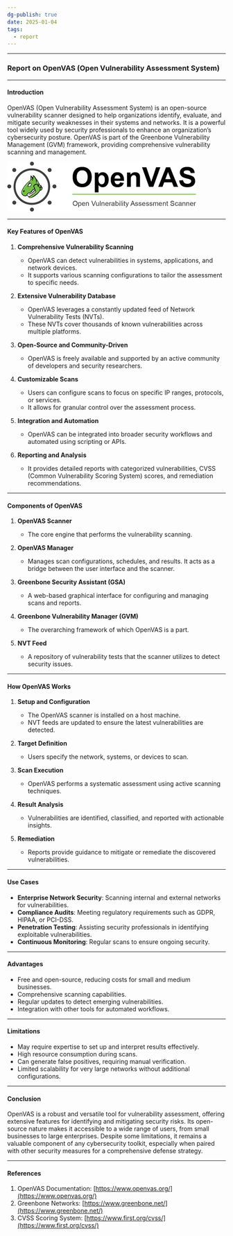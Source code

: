 ```yaml
---
dg-publish: true
date: 2025-01-04
tags:
  - report
---
```

---
### **Report on OpenVAS (Open Vulnerability Assessment System)**

---

#### **Introduction**

OpenVAS (Open Vulnerability Assessment System) is an open-source vulnerability scanner designed to help organizations identify, evaluate, and mitigate security weaknesses in their systems and networks. It is a powerful tool widely used by security professionals to enhance an organization’s cybersecurity posture. OpenVAS is part of the Greenbone Vulnerability Management (GVM) framework, providing comprehensive vulnerability scanning and management.

![](../_attachments/openvaslogo.png)

---

#### **Key Features of OpenVAS**

1. **Comprehensive Vulnerability Scanning**
    
    - OpenVAS can detect vulnerabilities in systems, applications, and network devices.
    - It supports various scanning configurations to tailor the assessment to specific needs.
2. **Extensive Vulnerability Database**
    
    - OpenVAS leverages a constantly updated feed of Network Vulnerability Tests (NVTs).
    - These NVTs cover thousands of known vulnerabilities across multiple platforms.
3. **Open-Source and Community-Driven**
    
    - OpenVAS is freely available and supported by an active community of developers and security researchers.
4. **Customizable Scans**
    
    - Users can configure scans to focus on specific IP ranges, protocols, or services.
    - It allows for granular control over the assessment process.
5. **Integration and Automation**
    
    - OpenVAS can be integrated into broader security workflows and automated using scripting or APIs.
6. **Reporting and Analysis**
    
    - It provides detailed reports with categorized vulnerabilities, CVSS (Common Vulnerability Scoring System) scores, and remediation recommendations.

---

#### **Components of OpenVAS**

1. **OpenVAS Scanner**
    
    - The core engine that performs the vulnerability scanning.
2. **OpenVAS Manager**
    
    - Manages scan configurations, schedules, and results. It acts as a bridge between the user interface and the scanner.
3. **Greenbone Security Assistant (GSA)**
    
    - A web-based graphical interface for configuring and managing scans and reports.
4. **Greenbone Vulnerability Manager (GVM)**
    
    - The overarching framework of which OpenVAS is a part.
5. **NVT Feed**
    
    - A repository of vulnerability tests that the scanner utilizes to detect security issues.

---

#### **How OpenVAS Works**

1. **Setup and Configuration**
    
    - The OpenVAS scanner is installed on a host machine.
    - NVT feeds are updated to ensure the latest vulnerabilities are detected.
2. **Target Definition**
    
    - Users specify the network, systems, or devices to scan.
3. **Scan Execution**
    
    - OpenVAS performs a systematic assessment using active scanning techniques.
4. **Result Analysis**
    
    - Vulnerabilities are identified, classified, and reported with actionable insights.
5. **Remediation**
    
    - Reports provide guidance to mitigate or remediate the discovered vulnerabilities.

---

#### **Use Cases**

- **Enterprise Network Security**: Scanning internal and external networks for vulnerabilities.
- **Compliance Audits**: Meeting regulatory requirements such as GDPR, HIPAA, or PCI-DSS.
- **Penetration Testing**: Assisting security professionals in identifying exploitable vulnerabilities.
- **Continuous Monitoring**: Regular scans to ensure ongoing security.

---

#### **Advantages**

- Free and open-source, reducing costs for small and medium businesses.
- Comprehensive scanning capabilities.
- Regular updates to detect emerging vulnerabilities.
- Integration with other tools for automated workflows.

---

#### **Limitations**

- May require expertise to set up and interpret results effectively.
- High resource consumption during scans.
- Can generate false positives, requiring manual verification.
- Limited scalability for very large networks without additional configurations.

---

#### **Conclusion**

OpenVAS is a robust and versatile tool for vulnerability assessment, offering extensive features for identifying and mitigating security risks. Its open-source nature makes it accessible to a wide range of users, from small businesses to large enterprises. Despite some limitations, it remains a valuable component of any cybersecurity toolkit, especially when paired with other security measures for a comprehensive defense strategy.

---

#### **References**

1. OpenVAS Documentation: [https://www.openvas.org/](https://www.openvas.org/)
2. Greenbone Networks: [https://www.greenbone.net/](https://www.greenbone.net/)
3. CVSS Scoring System: [https://www.first.org/cvss/](https://www.first.org/cvss/)